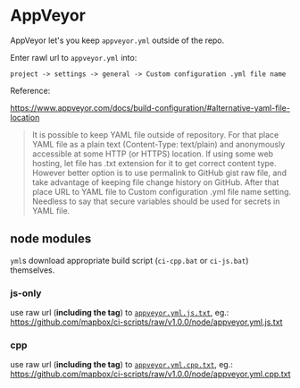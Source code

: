 # AppVeyor

AppVeyor let's you keep `appveyor.yml` outside of the repo.

Enter rawl url to `appveyor.yml` into:

```
project -> settings -> general -> Custom configuration .yml file name
```

Reference:

https://www.appveyor.com/docs/build-configuration/#alternative-yaml-file-location


> It is possible to keep YAML file outside of repository. For that place YAML file as a plain text (Content-Type: text/plain) and anonymously accessible at some HTTP (or HTTPS) location. If using some web hosting, let file has .txt extension for it to get correct content type. However better option is to use permalink to GitHub gist raw file, and take advantage of keeping file change history on GitHub. After that place URL to YAML file to Custom configuration .yml file name setting. Needless to say that secure variables should be used for secrets in YAML file.

## node modules

`yml`s download appropriate build script (`ci-cpp.bat` or `ci-js.bat`) themselves.

### js-only

use raw url (**including the tag**) to [`appveyor.yml.js.txt`](appveyor.yml.js.txt), eg.: https://github.com/mapbox/ci-scripts/raw/v1.0.0/node/appveyor.yml.js.txt

### cpp

use raw url (**including the tag**) to [`appveyor.yml.cpp.txt`](appveyor.yml.cpp.txt), eg.: https://github.com/mapbox/ci-scripts/raw/v1.0.0/node/appveyor.yml.cpp.txt

